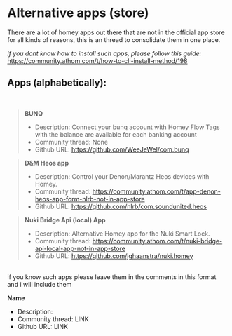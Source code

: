 <h1>Alternative apps (store)</h1> 

There are a lot of homey apps out there that are not in the official app store for all kinds of reasons, this is an thread to consolidate them in one place. 

*if you dont know how to install such apps, please follow this guide:* https://community.athom.com/t/how-to-cli-install-method/198

<h2>Apps (alphabetically):</h2>
<br>

>**BUNQ**
>* Description: Connect your bunq account with Homey  Flow Tags with the balance are available for each banking account
>* Community thread: None
>* Github URL: https://github.com/WeeJeWel/com.bunq

>**D&M Heos app**
>* Description: Control your Denon/Marantz Heos devices with Homey.
>* Community thread:  https://community.athom.com/t/app-denon-heos-app-form-nlrb-not-in-app-store
>* Github URL: https://github.com/nlrb/com.soundunited.heos

>**Nuki Bridge Api (local) App**
>* Description: Alternative Homey app for the Nuki Smart Lock.
>* Community thread:  https://community.athom.com/t/nuki-bridge-api-local-app-not-in-app-store
>* Github URL: https://github.com/jghaanstra/nuki.homey

<br>
if you know such apps please leave them in the comments in this format and i will include them

<br>

**Name**
* Description: 
* Community thread: LINK
* Github URL: LINK
